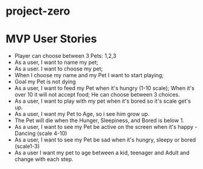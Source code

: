 # project-zero
# MVP User Stories 


- Player can choose between 3 Pets: 1,2,3
- As a user, I want to name my pet;
- As a user. I want to choose my pet;
- When I choose my name and my Pet I want to start playing;
- Goal my Pet is not dying 
- As a user, I want to feed my Pet when it's hungry (1-10 scale); When it's over 10 it will not accept food; He can choose between 3 choices. 
- As a user, I want to play with my pet when it's bored so it's scale get's up.
- As a user, I want my Pet to Age, so i see him grow up.
- The Pet will die when the Hunger, Sleepiness, and Bored is below 1.
- As a user, I want to see my Pet be active on the screen when it's happy - Dancing (scale 4-10)
- As a user, I want to see my Pet be sad when it's hungry, sleepy or bored (scale1-3)
- As a user I want my pet to age between a kid, teenager and Adult and change with each step. 
